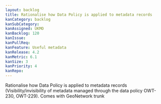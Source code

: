 ```yaml
---
layout: backlog
title: Rationalise how Data Policy is applied to metadata records
kanCategory: backlog
kanSubCategory:
kanAssigned: UKMO
kanBacklog: 120
kanIssue:
kanPullReq:
kanFeature: Useful metadata
kanRelease: 4.2
kanMetric: 6.1
kanSize: 3
kanPriority: 4
kanRepo: 
---
```

Rationalise how Data Policy is applied to metadata records (Visibility/invisibility of metadata managed through the data policy OWT-230, OWT-229). Comes with GeoNetwork trunk
